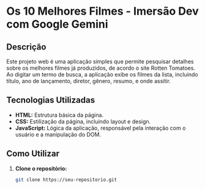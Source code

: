 # Os 10 Melhores Filmes - Imersão Dev com Google Gemini

## Descrição
Este projeto web é uma aplicação simples que permite pesquisar detalhes sobre os melhores filmes já produzidos, de acordo o site Rotten Tomatoes. Ao digitar um termo de busca, a aplicação exibe os filmes da lista, incluindo título, ano de lançamento, diretor, gênero, resumo, e onde assitir.

## Tecnologias Utilizadas
* **HTML:** Estrutura básica da página.
* **CSS:** Estilização da página, incluindo layout e design.
* **JavaScript:** Lógica da aplicação, responsável pela interação com o usuário e a manipulação do DOM.

## Como Utilizar
1. **Clone o repositório:**
   ```bash
   git clone https://seu-repositorio.git
